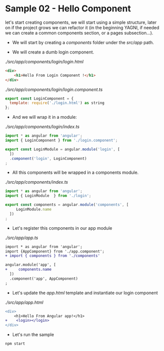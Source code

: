 # Sample 02 - Hello Component

let's start creating components, we will start using a simple structure, later on if the project grows we can refactor it (in the beginning YAGNI, if 
needed we can create a common components section, or a pages subsection...).

- We will start by creating a _components_ folder under the _src/app_ path.

- We will create a dumb login component.

_./src/app/components/login/login.html_
```html
<div>
    <h1>Hello From Login Component !</h1>
</div>
```

_./src/app/components/login/login.component.ts_
```javascript
export const LoginComponent = {
  template: require('./login.html') as string
};
```


- And we will wrap it in a module:


_./src/app/components/login/index.ts_
```javascript
import * as angular from 'angular';
import { LoginComponent } from './login.component';

export const LoginModule = angular.module('login', [
  ])
  .component('login', LoginComponent)
;
```

- All this components will be wrapped in a components module.

_./src/app/components/index.ts_
```javascript
import * as angular from 'angular';
import { LoginModule  } from './login';

export const components = angular.module('components', [
     LoginModule.name
  ])  
;
```

- Let's register this components in our app module

_./src/app/app.ts_
```diff
import * as angular from 'angular';
import {AppComponent} from './app.component';
+ import { components } from './components'

angular.module('app', [
+     components.name
  ])
  .component('app', AppComponent)
;
```

- Let's update the _app.html_ template and instantiate our login component

_./src/app/app.html_
```diff
<div>
    <h1>Hello From Angular app!</h1>
+    <login></login>
</div>
```

- Let's run the sample

```cmd
npm start
```